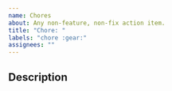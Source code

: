 ```yaml
---
name: Chores
about: Any non-feature, non-fix action item.
title: "Chore: "
labels: "chore :gear:"
assignees: ""
---
```


## Description
